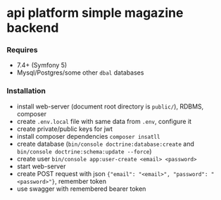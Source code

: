 # api platform simple magazine backend

### Requires
- 7.4+ (Symfony 5)
- Mysql/Postgres/some other `dbal` databases


### Installation
- install web-server (document root directory is `public/`), RDBMS, composer
- create `.env.local` file with same data from `.env`, configure it
- create private/public keys for jwt
- install composer dependencies `composer insatll`
- create database (`bin/console doctrine:database:create` and `bin/console doctrine:schema:update --force`)
- create user `bin/console app:user-create <email> <password>`
- start web-server
- create POST request with json `{"email": "<email>", "password": "<password>"}`, remember token
- use swagger with remembered bearer token
